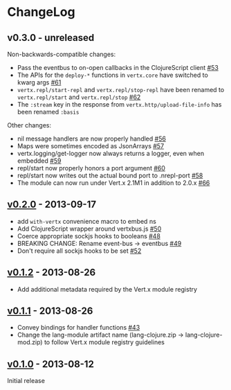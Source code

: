 # ChangeLog

## v0.3.0 - unreleased

Non-backwards-compatible changes:

* Pass the eventbus to on-open callbacks in the ClojureScript client [#53](/../../issues/53)
* The APIs for the `deploy-*` functions in `vertx.core` have switched to kwarg args [#61](/../../issues/61)
* `vertx.repl/start-repl` and `vertx.repl/stop-repl` have been renamed to `vertx.repl/start` and `vertx.repl/stop` [#62](/../../issues/62)
* The `:stream` key in the response from `vertx.http/upload-file-info` has been renamed `:basis`

Other changes:

* nil message handlers are now properly handled [#56](/../../issues/56)
* Maps were sometimes encoded as JsonArrays [#57](/../../issues/57)
* vertx.logging/get-logger now always returns a logger, even when embedded [#59](/../../issues/59)
* repl/start now properly honors a port argument [#60](/../../issues/60)
* repl/start now writes out the actual bound port to .nrepl-port [#58](/../../issues/58)
* The module can now run under Vert.x 2.1M1 in addition to 2.0.x [#66](/../../issues/66)

## [v0.2.0](/../../tree/0.2.0) - 2013-09-17

* add `with-vertx` convenience macro to embed ns
* Add ClojureScript wrapper around vertxbus.js [#50](/../../issues/50)
* Coerce appropriate sockjs hooks to booleans [#48](/../../issues/48)
* BREAKING CHANGE: Rename event-bus -> eventbus [#49](/../../issues/49)
* Don't require all sockjs hooks to be set [#52](/../../issues/52)

## [v0.1.2](/../../tree/0.1.2) - 2013-08-26
 
* Add additional metadata required by the Vert.x module registry

## [v0.1.1](/../../tree/0.1.1) - 2013-08-26

* Convey bindings for handler functions [#43](/../../issues/43)
* Change the lang-module artifact name (lang-clojure.zip ->
  lang-clojure-mod.zip) to follow Vert.x module registry guidelines

## [v0.1.0](/../../tree/0.1.0) - 2013-08-12 

Initial release
